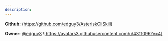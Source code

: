 ```yaml
---
description: 
---
```



**Github:** (https://github.com/edguy3/AsteriskCliSkill)

**Owner:** [@edguy3](https://github.com/edguy3) ![https://avatars3.githubusercontent.com/u/4311096?v=4]


